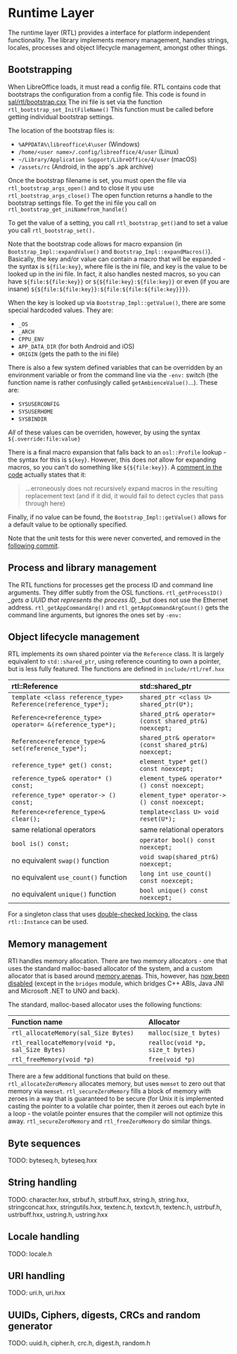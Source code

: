 # Runtime Layer

The runtime layer \(RTL\) provides a interface for platform independent functionality. The library implements memory management, handles strings, locales, processes and object lifecycle management, amongst other things.

## Bootstrapping

When LibreOffice loads, it must read a config file. RTL contains code that bootstraps the configuration from a config file. This code is found in [sal/rtl/bootstrap.cxx](https://opengrok.libreoffice.org/xref/core/sal/rtl/bootstrap.cxx) The ini file is set via the function `rtl_bootstrap_set_InitFileName()` This function must be called before getting individual bootstrap settings.

The location of the bootstrap files is:

* `%APPDATA%\libreoffice\4\user` \(Windows\)
* `/home/<user name>/.config/libreoffice/4/user` \(Linux\)
* `~/Library/Application Support/LibreOffice/4/user` \(macOS\)
* `/assets/rc` \(Android, in the app's .apk archive\)

Once the bootstrap filename is set, you must open the file via `rtl_bootstrap_args_open()` and to close it you use `rtl_bootstrap_args_close()` The open function returns a handle to the bootstrap settings file. To get the ini file you call on `rtl_bootstrap_get_iniNamefrom_handle()`

To get the value of a setting, you call `rtl_bootstrap_get()`and to set a value you call `rtl_bootstrap_set().`

Note that the bootstrap code allows for macro expansion \(in `Bootstrap_Impl::expandValue()` and `Bootstrap_Impl::expandMacros()`\). Basically, the key and/or value can contain a macro that will be expanded - the syntax is `${file:key}`, where file is the ini file, and key is the value to be looked up in the ini file. In fact, it also handles nested macros, so you can have `${file:${file:key}}` or `${${file:key}:${file:key}}` or even \(if you are insane\) `${${file:${file:key}}:${file:${file:${file:key}}}}`.

When the key is looked up via `Bootstrap_Impl::getValue()`, there are some special hardcoded values. They are:

* `_OS`
* `_ARCH`
* `CPPU_ENV`
* `APP_DATA_DIR` \(for both Android and iOS\)
* `ORIGIN` \(gets the path to the ini file\)

There is also a few system defined variables that can be overridden by an environment variable or from the command line via the `-env:` switch \(the function name is rather confusingly called `getAmbienceValue()`...\). These are:

* `SYSUSERCONFIG`
* `SYSUSERHOME`
* `SYSBINDIR`

_All_ of these values can be overriden, however, by using the syntax `${.override:file:value}`

There is a final macro expansion that falls back to an `osl::Profile` lookup - the syntax for this is `${key}`. However, this does _not_ allow for expanding macros, so you can't do something like `${${file:key}}`. A [comment in the code](https://opengrok.libreoffice.org/xref/core/sal/rtl/bootstrap.cxx#991-994) actually states that it:

> ...erroneously does not recursively expand macros in the resulting replacement text \(and if it did, it would fail to detect cycles that pass through here\)

Finally, if no value can be found, the `Bootstrap_Impl::getValue()` allows for a default value to be optionally specified.

Note that the unit tests for this were never converted, and removed in the [following commit](https://cgit.freedesktop.org/libreoffice/core/commit/?id=18cc5cb2fdb8bca18a6c55d0a165b749f6730420).

## Process and library management

The RTL functions for processes get the process ID and command line arguments. They differ subtly from the OSL functions. `rtl_getProcessID()` _\_gets a UUID that represents the process ID,_ \_but does not use the Ethernet address. `rtl_getAppCommandArg()` and `rtl_getAppCommandArgCount()` gets the command line arguments, but ignores the ones set by `-env:`

## Object lifecycle management

RTL implements its own shared pointer via the `Reference` class. It is largely equivalent to `std::shared_ptr`, using reference counting to own a pointer, but is less fully featured. The functions are defined in `include/rtl/ref.hxx`

| **rtl::Reference** | **std::shared\_ptr** |
| :--- | :--- |
| `template <class reference_type> Reference(reference_type*);` | `shared_ptr <class U> shared_ptr(U*);` |
| `Reference<reference_type> operator= &(reference_type*);` | `shared_ptr& operator= (const shared_ptr&) noexcept;` |
| `Reference<reference_type>& set(reference_type*);` | `shared_ptr& operator= (const shared_ptr&) noexcept;` |
| `reference_type* get() const;` | `element_type* get() const noexcept;` |
| `reference_type& operator* () const;` | `element_type& operator* () const noexcept;` |
| `reference_type* operator-> () const;` | `element_type* operator-> () const noexcept;` |
| `Reference<reference_type>& clear();` | `template<class U> void reset(U*);` |
| same relational operators | same relational operators |
| `bool is() const;` | `operator bool() const noexcept;` |
| no equivalent `swap()` function | `void swap(shared_ptr&) noexcept;` |
| no equivalent `use_count()` function | `long int use_count() const noexcept;` |
| no equivalent `unique()` function | `bool unique() const noexcept;` |

For a singleton class that uses [double-checked locking](https://www.cs.umd.edu/~pugh/java/memoryModel/DoubleCheckedLocking.html), the class `rtl::Instance` can be used.

## Memory management

RTl handles memory allocation. There are two memory allocators - one that uses the standard malloc-based allocator of the system, and a custom allocator that is based around [memory arenas](https://en.wikipedia.org/wiki/Region-based_memory_management). This, however, has [now been disabled](https://cgit.freedesktop.org/libreoffice/core/commit/sal?id=bc6a5d8e79e7d0e7d75ac107aa8e6aa275e434e9) \(except in the `bridges` module, which bridges C++ ABIs, Java JNI and Microsoft .NET to UNO and back\).

The standard, malloc-based allocator uses the following functions:

| Function name | Allocator |
| :--- | :--- |
| `rtl_allocateMemory(sal_Size Bytes)` | `malloc(size_t bytes)` |
| `rtl_reallocateMemory(void *p, sal_Size Bytes)` | `realloc(void *p, size_t bytes)` |
| `rtl_freeMemory(void *p)` | `free(void *p)` |

There are a few additional functions that build on these. `rtl_allocateZeroMemory` allocates memory, but uses `memset` to zero out that memory via `memset`. `rtl_secureZeroMemory` fills a block of memory with zeroes in a way that is guaranteed to be secure \(for Unix it is implemented casting the pointer to a volatile char pointer, then it zeroes out each byte in a loop - the volatile pointer ensures that the compiler will not optimize this away. `rtl_secureZeroMemory` and `rtl_freeZeroMemory` do similar things.

## Byte sequences

TODO: byteseq.h, byteseq.hxx

## String handling

TODO: character.hxx, strbuf.h, strbuff.hxx, string.h, string.hxx, stringconcat.hxx, stringutils.hxx, textenc.h, textcvt.h, textenc.h, ustrbuf.h, ustrbuff.hxx, ustring.h, ustring.hxx

## Locale handling

TODO: locale.h

## URI handling

TODO: uri.h, uri.hxx

## UUIDs, Ciphers, digests, CRCs and random generator

TODO: uuid.h, cipher.h, crc.h, digest.h, random.h

